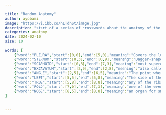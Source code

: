 ```yaml
---

title: "Random Anatomy"
author: ayobami
image: "https://i.ibb.co/hLTdhSt/image.jpg"
description: "start of a series of crosswords about the anatomy of the human body"
categories: anatomy
date: 2024-02-10
size: 10

words: [
    {"word":"PLEURA","start":[0,0],"end":[5,0],"meaning":"Covers the lungs"},
    {"word":"STERNUM","start":[0,3],"end":[0,9],"meaning":"Dagger-shaped bone in the thorax"},
    {"word":"SCAPHOID","start":[0,3],"end":[7,3],"meaning":"most superolateral intercarpal"},
    {"word":"EXCAVATUM","start":[2,0],"end":[2,8],"meaning":"also called 'funnel chest'; pectus _________"},
    {"word":"ANGLE","start":[2,5],"end":[6,5],"meaning":"The point where the ribs change their direction"},
    {"word":"LEFT","start":[5,5],"end":[5,8],"meaning":"The side of the body where the spleen lives"},
    {"word":"TRUE","start":[5,8],"end":[8,8],"meaning":"any of the ribs 1 to 7"},
    {"word":"FOLD","start":[7,0],"end":[7,3],"meaning":"one of the events in the 2nd week of an embryo's life; cephalocaudal ____ing"},
    {"word":"NOSE","start":[8,5],"end":[8,8],"meaning":"an organ for smell"}
]
    

---
```

